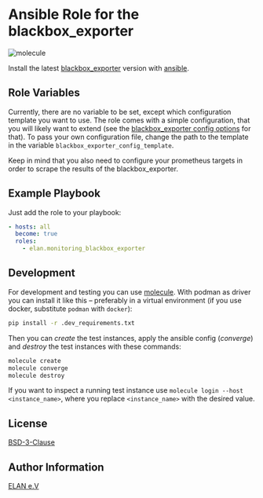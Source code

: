 # Ansible Role for the blackbox_exporter

![molecule](https://github.com/elan/monitoring_loki/actions/workflows/molecule.yml/badge.svg)

Install the latest [blackbox_exporter](https://github.com/prometheus/blackbox_exporter) version with [ansible](https://docs.ansible.com/).

## Role Variables

Currently, there are no variable to be set, except which configuration template you want to use.
The role comes with a simple configuration, that you will likely want to extend (see the [blackbox_exporter config options](https://github.com/prometheus/blackbox_exporter/blob/master/CONFIGURATION.md) for that).
To pass your own configuration file, change the path to the template in the variable `blackbox_exporter_config_template`.

Keep in mind that you also need to configure your prometheus targets in order to scrape the results of the blackbox_exporter.

## Example Playbook

Just add the role to your playbook:

```yaml
- hosts: all
  become: true
  roles:
    - elan.monitoring_blackbox_exporter
```

## Development

For development and testing you can use [molecule](https://molecule.readthedocs.io/en/latest/).
With podman as driver you can install it like this – preferably in a virtual environment (if you use docker, substitute `podman` with `docker`):

```bash
pip install -r .dev_requirements.txt
```

Then you can *create* the test instances, apply the ansible config (*converge*) and *destroy* the test instances with these commands:

```bash
molecule create
molecule converge
molecule destroy
```

If you want to inspect a running test instance use `molecule login --host <instance_name>`, where you replace `<instance_name>` with the desired value.

## License

[BSD-3-Clause](LICENSE)

## Author Information

[ELAN e.V](https://elan-ev.de/)
